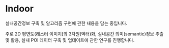 # Indoor

실내공간정보 구축 및 알고리즘 구현에 관한 내용을 담는 중입니다.

주로 2D 평면도(래스터 이미지)의 3차원(벡터)화,
실내공간 의미(semantic)정보 추출 및 활용,
실내 POI 데이터 구축 및 업데이트에 관한 연구를 진행합니다.


